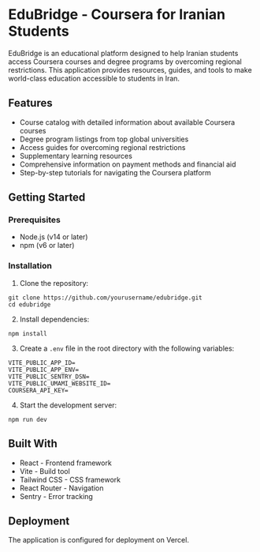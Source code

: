 # EduBridge - Coursera for Iranian Students

EduBridge is an educational platform designed to help Iranian students access Coursera courses and degree programs by overcoming regional restrictions. This application provides resources, guides, and tools to make world-class education accessible to students in Iran.

## Features

- Course catalog with detailed information about available Coursera courses
- Degree program listings from top global universities
- Access guides for overcoming regional restrictions
- Supplementary learning resources
- Comprehensive information on payment methods and financial aid
- Step-by-step tutorials for navigating the Coursera platform

## Getting Started

### Prerequisites

- Node.js (v14 or later)
- npm (v6 or later)

### Installation

1. Clone the repository:
```
git clone https://github.com/yourusername/edubridge.git
cd edubridge
```

2. Install dependencies:
```
npm install
```

3. Create a `.env` file in the root directory with the following variables:
```
VITE_PUBLIC_APP_ID=
VITE_PUBLIC_APP_ENV=
VITE_PUBLIC_SENTRY_DSN=
VITE_PUBLIC_UMAMI_WEBSITE_ID=
COURSERA_API_KEY=
```

4. Start the development server:
```
npm run dev
```

## Built With

- React - Frontend framework
- Vite - Build tool
- Tailwind CSS - CSS framework
- React Router - Navigation
- Sentry - Error tracking

## Deployment

The application is configured for deployment on Vercel.